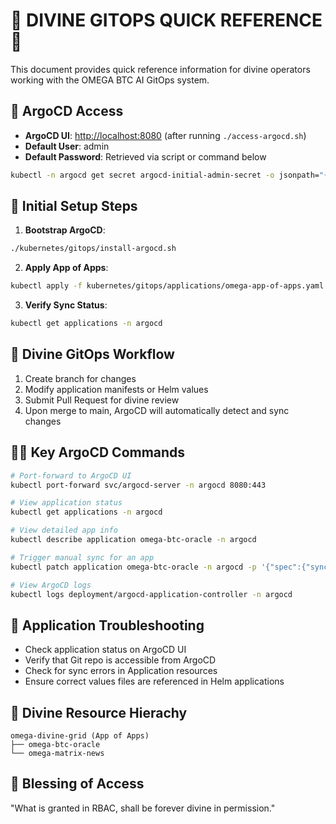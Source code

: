 # 🔱 DIVINE GITOPS QUICK REFERENCE 🔱

This document provides quick reference information for divine operators working with the OMEGA BTC AI GitOps system.

## 🌟 ArgoCD Access

- **ArgoCD UI**: <http://localhost:8080> (after running `./access-argocd.sh`)
- **Default User**: admin
- **Default Password**: Retrieved via script or command below

```bash
kubectl -n argocd get secret argocd-initial-admin-secret -o jsonpath="{.data.password}" | base64 -d
```

## 🚀 Initial Setup Steps

1. **Bootstrap ArgoCD**:

```bash
./kubernetes/gitops/install-argocd.sh
```

2. **Apply App of Apps**:

```bash
kubectl apply -f kubernetes/gitops/applications/omega-app-of-apps.yaml
```

3. **Verify Sync Status**:

```bash
kubectl get applications -n argocd
```

## 🔮 Divine GitOps Workflow

1. Create branch for changes
2. Modify application manifests or Helm values
3. Submit Pull Request for divine review
4. Upon merge to main, ArgoCD will automatically detect and sync changes

## 🧙‍♂️ Key ArgoCD Commands

```bash
# Port-forward to ArgoCD UI
kubectl port-forward svc/argocd-server -n argocd 8080:443

# View application status
kubectl get applications -n argocd

# View detailed app info
kubectl describe application omega-btc-oracle -n argocd

# Trigger manual sync for an app
kubectl patch application omega-btc-oracle -n argocd -p '{"spec":{"syncPolicy":{"automated":{"prune":true,"selfHeal":true}}}}' --type=merge

# View ArgoCD logs
kubectl logs deployment/argocd-application-controller -n argocd
```

## 💫 Application Troubleshooting

- Check application status on ArgoCD UI
- Verify that Git repo is accessible from ArgoCD
- Check for sync errors in Application resources
- Ensure correct values files are referenced in Helm applications

## 🌈 Divine Resource Hierachy

```
omega-divine-grid (App of Apps)
├── omega-btc-oracle
└── omega-matrix-news
```

## 🙏 Blessing of Access

"What is granted in RBAC, shall be forever divine in permission."

